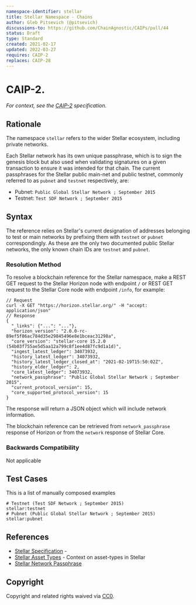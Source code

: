 ```yaml
---
namespace-identifier: stellar
title: Stellar Namespace - Chains
author: Gleb Pitsevich (@pitsevich)
discussions-to: https://github.com/ChainAgnostic/CAIPs/pull/44
status: Draft
type: Standard
created: 2021-02-17
updated: 2022-03-27
requires: CAIP-2
replaces: CAIP-28
---
```


# CAIP-2.

*For context, see the [CAIP-2][] specification.*

## Rationale

The namespace `stellar` refers to the wider Stellar ecosystem, including private
networks.

Each Stellar network has its own unique passphrase, which is to sign the genesis
block but also used when validating signatures on a given transaction to ensure
it was intended for that chain. The current passphrases for the Stellar public main-net
and public testnet, commonly referred to as `pubnet` and `testnet` respectively, are:
- Pubnet: `Public Global Stellar Network ; September 2015`
- Testnet: `Test SDF Network ; September 2015`

## Syntax

The reference relies on Stellar's current designation of addresses belonging to
test or main networks by prefixing them with `testnet` or `pubnet`
correspondingly. As these are the only two documented public Stellar networks,
the only known chain IDs are `testnet` and `pubnet`.

### Resolution Method

To resolve a blockchain reference for the Stellar namespace, make a REST GET
request to the Stellar Horizon node with endpoint `/` or REST GET request to the
Stellar Core node with endpoint `/info`, for example:

```jsonc
// Request
curl -X GET "https://horizon.stellar.org/" -H "accept: application/json"
// Response
{
  "_links": {"...": "..."},
  "horizon_version": "2.0.0-rc-89ef5f86ac784d35e29845496e8e1bceac31298a",
  "core_version": "stellar-core 15.2.0 (54b03f755ae5d5aa12a799c8f1ee4d87fc9d1a1d)",
  "ingest_latest_ledger": 34073932,
  "history_latest_ledger": 34073932,
  "history_latest_ledger_closed_at": "2021-02-19T15:50:02Z",
  "history_elder_ledger": 2,
  "core_latest_ledger": 34073932,
  "network_passphrase": "Public Global Stellar Network ; September 2015",
  "current_protocol_version": 15,
  "core_supported_protocol_version": 15
}
```
The response will return a JSON object which will include network information. 

The blockchain reference can be retrieved from `network_passphrase` response of
Horizon or from the `network` response of Stellar Core.

### Backwards Compatibility

Not applicable

## Test Cases

This is a list of manually composed examples

```
# Testnet (Test SDF Network ; September 2015)
stellar:testnet
# Pubnet (Public Global Stellar Network ; September 2015)
stellar:pubnet
```

## References

- [Stellar Specification](https://developers.stellar.org/docs) - 
- [Stellar Asset Types](https://developers.stellar.org/docs/issuing-assets/) -
  Context on asset-types in Stellar
- [Stellar Network Passphrase](https://developers.stellar.org/docs/glossary/network-passphrase/) 

[Stellar Specification]: https://developers.stellar.org/docs 
[Stellar Asset Types]: https://developers.stellar.org/docs/issuing-assets/
[Stellar Network Passphrase]: https://developers.stellar.org/docs/glossary/network-passphrase/

[CAIP-2]: https://github.com/ChainAgnostic/CAIPs/blob/master/CAIPs/caip-2.md
[CAIP-10]: https://github.com/ChainAgnostic/CAIPs/blob/master/CAIPs/caip-10.md

## Copyright

Copyright and related rights waived via [CC0](https://creativecommons.org/publicdomain/zero/1.0/).
